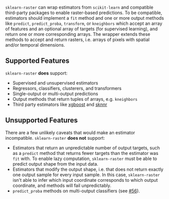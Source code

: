 `sklearn-raster` can wrap estimators from `scikit-learn` and compatible third-party packages to enable raster-based predictions. To be compatible, estimators should implement a `fit` method and one or more output methods like `predict`, `predict_proba`, `transform`, or `kneighbors` which accept an array of features and an optional array of targets (for supervised learning), and return one or more corresponding arrays. The wrapper extends these methods to accept and return rasters, i.e. arrays of pixels with spatial and/or temporal dimensions.

## Supported Features

`sklearn-raster` **does** support:

- Supervised and unsupervised estimators
- Regressors, classifiers, clusterers, and transformers
- Single-output or multi-output predictions
- Output methods that return tuples of arrays, e.g. `kneighbors`
- Third party estimators like [xgboost](https://xgboost.readthedocs.io/en/stable/) and [sknnr](https://sknnr.readthedocs.io/en/latest/)

## Unsupported Features

There are a few unlikely caveats that would make an estimator incompatible. `sklearn-raster` **does not** support:

- Estimators that return an unpredictable number of output targets, such as a `predict` method that returns fewer targets than the estimator was `fit` with. To enable lazy computation, `sklearn-raster` must be able to predict output shape from the input data.
- Estimators that modify the output shape, i.e. that does not return exactly one output sample for every input sample. In this case, `sklearn-raster` isn't able to infer which input coordinate corresponds to which output coordinate, and methods will fail unpredictably.
- `predict_proba` methods on multi-output classifiers (see [#56](https://github.com/lemma-osu/sklearn-raster/pull/56)).
